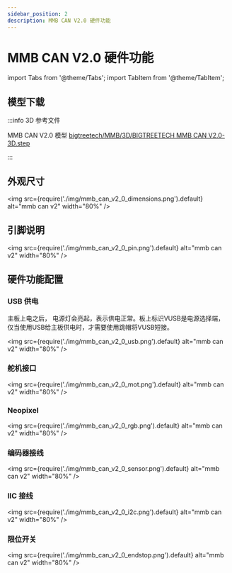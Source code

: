 ```yaml
---
sidebar_position: 2
description: MMB CAN V2.0 硬件功能
---
```


# MMB CAN V2.0 硬件功能

<!-- import lib start -->

import Tabs from '@theme/Tabs';
import TabItem from '@theme/TabItem';

<!-- import lib end -->

## 模型下载

:::info 3D 参考文件

MMB CAN V2.0 模型 [bigtreetech/MMB/3D/BIGTREETECH MMB CAN V2.0-3D.step](https://github.com/bigtreetech/MMB/blob/master/3D/BIGTREETECH%20MMB%20CAN%20V2.0-3D.step)

:::

## 外观尺寸

<img
    src={require('./img/mmb_can_v2_0_dimensions.png').default}
    alt="mmb can v2" width="80%"
/>

## 引脚说明

<img
    src={require('./img/mmb_can_v2_0_pin.png').default}
    alt="mmb can v2" width="80%"
/>

## 硬件功能配置

### USB 供电

主板上电之后， 电源灯会亮起，表示供电正常。板上标识VUSB是电源选择端，仅当使用USB给主板供电时，才需要使用跳帽将VUSB短接。

<img
    src={require('./img/mmb_can_v2_0_usb.png').default}
    alt="mmb can v2" width="80%"
/>

### 舵机接口

<img
    src={require('./img/mmb_can_v2_0_mot.png').default}
    alt="mmb can v2" width="80%"
/>

### Neopixel

<img
    src={require('./img/mmb_can_v2_0_rgb.png').default}
    alt="mmb can v2" width="80%"
/>

### 编码器接线 

<img
    src={require('./img/mmb_can_v2_0_sensor.png').default}
    alt="mmb can v2" width="80%"
/>

### IIC 接线

<img
    src={require('./img/mmb_can_v2_0_i2c.png').default}
    alt="mmb can v2" width="80%"
/>

### 限位开关

<img
    src={require('./img/mmb_can_v2_0_endstop.png').default}
    alt="mmb can v2" width="80%"
/>
